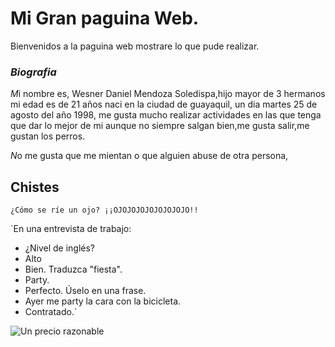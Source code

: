 #  Mi Gran paguina Web.



Bienvenidos a la paguina web mostrare lo que pude realizar. 
### _Biografia_
 
*M*i nombre es, Wesner Daniel Mendoza Soledispa,hijo mayor de 3 hermanos mi edad es de 21 años  naci en la ciudad de guayaquil, un dia martes 25 de agosto del año 1998, me gusta mucho realizar actividades en las que tenga que dar lo mejor de mi aunque no siempre salgan bien,me gusta salir,me gustan los perros.

*N*o me gusta que me mientan o que alguien abuse de otra persona,


## Chistes

 `¿Cómo se ríe un ojo?
  ¡¡OJOJOJOJOJOJOJOJO!!`

  `En una entrevista de trabajo:
  - ¿Nivel de inglés?
  - Alto
  - Bien. Traduzca "fiesta".
  - Party.
  - Perfecto. Úselo en una frase.
  - Ayer me party la cara con la bicicleta.
  - Contratado.`


![Un precio razonable](https://user-images.githubusercontent.com/57574200/68559839-778bf100-040c-11ea-93c2-37e877325de8.png)
